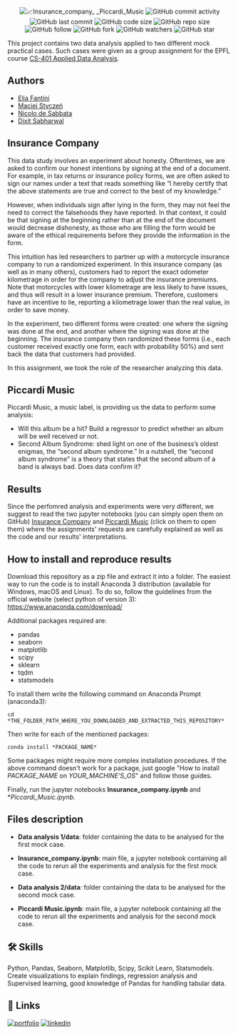 <p align="center">
  <img alt="📈Insurance_company_ _Piccardi_Music" src="https://user-images.githubusercontent.com/62103572/183441855-227eccc8-aac4-4e51-90a9-344dbab327db.png">
  <img alt="GitHub commit activity" src="https://img.shields.io/github/commit-activity/y/EliaFantini/Insurance-company-Piccardi-Music-two-data-analysis-on-mock-practical-cases">
  <img alt="GitHub last commit" src="https://img.shields.io/github/last-commit/EliaFantini/Insurance-company-Piccardi-Music-two-data-analysis-on-mock-practical-cases">
  <img alt="GitHub code size" src="https://img.shields.io/github/languages/code-size/EliaFantini/Insurance-company-Piccardi-Music-two-data-analysis-on-mock-practical-cases">
  <img alt="GitHub repo size" src="https://img.shields.io/github/repo-size/EliaFantini/Insurance-company-Piccardi-Music-two-data-analysis-on-mock-practical-cases">
  <img alt="GitHub follow" src="https://img.shields.io/github/followers/EliaFantini?label=Follow">
  <img alt="GitHub fork" src="https://img.shields.io/github/forks/EliaFantini/Insurance-company-Piccardi-Music-two-data-analysis-on-mock-practical-cases?label=Fork">
  <img alt="GitHub watchers" src="https://img.shields.io/github/watchers/EliaFantini/Insurance-company-Piccardi-Music-two-data-analysis-on-mock-practical-cases?label=Watch">
  <img alt="GitHub star" src="https://img.shields.io/github/stars/EliaFantini/Insurance-company-Piccardi-Music-two-data-analysis-on-mock-practical-cases?style=social">
</p>

This project contains two data analysis applied to two different mock practical cases. Such cases were given as a group assignment for the EPFL course [CS-401 Applied Data Analysis](https://edu.epfl.ch/coursebook/en/applied-data-analysis-CS-401).

## Authors

- [Elia Fantini](https://github.com/EliaFantini/)
- [Maciej Styczeń](https://github.com/mstyczen)
- [Nicolo de Sabbata](https://github.com/cndesabbata)
- [Dixit Sabharwal](https://github.com/dxts)

## Insurance Company

This data study involves an experiment about honesty. Oftentimes, we are asked to confirm our honest intentions by signing at the end of a document. For example, in tax returns or insurance policy forms, we are often asked to sign our names under a text that reads something like “I hereby certify that the above statements are true and correct to the best of my knowledge.”

However, when individuals sign after lying in the form, they may not feel the need to correct the falsehoods they have reported. In that context, it could be that signing at the beginning rather than at the end of the document would decrease dishonesty, as those who are filling the form would be aware of the ethical requirements before they provide the information in the form.

This intuition has led researchers to partner up with a motorcycle insurance company to run a randomized experiment. In this insurance company (as well as in many others), customers had to report the exact odometer kilometrage in order for the company to adjust the insurance premiums. Note that motorcycles with lower kilometrage are less likely to have issues, and thus will result in a lower insurance premium. Therefore, customers have an incentive to lie, reporting a kilometrage lower than the real value, in order to save money.

In the experiment, two different forms were created: one where the signing was done at the end, and another where the signing was done at the beginning. The insurance company then randomized these forms (i.e., each customer received exactly one form, each with probability 50%) and sent back the data that customers had provided. 

In this assignment, we took the role of the researcher analyzing this data.

## Piccardi Music
Piccardi Music, a music label, is providing us the data to perform some analysis: 
- Will this album be a hit? Build a regressor to predict whether an album will be well received or not. 
- Second Album Syndrome: shed light on one of the business’s oldest enigmas, the “second album syndrome.” In a nutshell, the “second album syndrome” is a theory that states that the second album of a band is always bad. Does data confirm it?

## Results

Since the perfomred analysis and experiments were very different, we suggest to read the two  jupyter notebooks (you can simply open them on GitHub) [Insurance Company](https://github.com/EliaFantini/Insurance-company-Piccardi-Music-two-data-analysis-on-mock-practical-cases/blob/main/Data%20analysis%201/Insurance_company.ipynb) and [Piccardi Music](https://github.com/EliaFantini/Insurance-company-Piccardi-Music-two-data-analysis-on-mock-practical-cases/blob/main/Data%20analysis%202/Piccardi_Music.ipynb) (click on them to open them) where the assignments' requests are carefully explained as well as the code and our results' interpretations.

## How to install and reproduce results
Download this repository as a zip file and extract it into a folder. The easiest way to run the code is to install Anaconda 3 distribution (available for Windows, macOS and Linux). To do so, follow the guidelines from the official
website (select python of version 3): https://www.anaconda.com/download/

Additional packages required are: 
- pandas
- seaborn
- matplotlib
- scipy
- sklearn
- tqdm
- statsmodels

To install them write the following command on Anaconda Prompt (anaconda3):
```shell
cd *THE_FOLDER_PATH_WHERE_YOU_DOWNLOADED_AND_EXTRACTED_THIS_REPOSITORY*
```
Then write for each of the mentioned packages:
```shell
conda install *PACKAGE_NAME*
```
Some packages might require more complex installation procedures. If the above command doesn't work for a package, just google "How to install *PACKAGE_NAME* on *YOUR_MACHINE'S_OS*" and follow those guides.

Finally, run the jupyter notebooks **Insurance_company.ipynb** and **Piccardi_Music.ipynb*. 

## Files description

- **Data analysis 1/data**: folder containing the data to be analysed for the first mock case.

- **Insurance_company.ipynb**: main file, a jupyter notebook containing all the code to rerun all the experiments and analysis for the first mock case.

- **Data analysis 2/data**: folder containing the data to be analysed for the second mock case.

- **Piccardi Music.ipynb**: main file, a jupyter notebook containing all the code to rerun all the experiments and analysis for the second mock case.

## 🛠 Skills

Python, Pandas, Seaborn, Matplotlib, Scipy, Scikit Learn, Statsmodels. Create visualizations to explain findings, regression analysis and Supervised learning, good knowledge of Pandas for handling tabular data.

## 🔗 Links
[![portfolio](https://img.shields.io/badge/my_portfolio-000?style=for-the-badge&logo=ko-fi&logoColor=white)](https://github.com/EliaFantini/)
[![linkedin](https://img.shields.io/badge/linkedin-0A66C2?style=for-the-badge&logo=linkedin&logoColor=white)](https://www.linkedin.com/in/-elia-fantini/)

